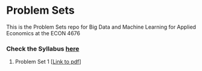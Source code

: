 # Problem Sets

This is the Problem Sets repo for Big Data and Machine Learning for Applied Economics at the ECON 4676

### Check the Syllabus [here](https://github.com/ECON-4676-UNIANDES-Fall-2021/Syllabus)

1. Problem Set 1 \[[Link to pdf](https://github.com/ECON-4676-UNIANDES-Fall-2021/Problem_Sets/blob/master/Problem_Set1/Problem_Set_1.pdf)\]



